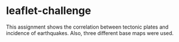 # leaflet-challenge

This assignment shows the correlation between tectonic plates and incidence of earthquakes.
Also, three different base maps were used.

